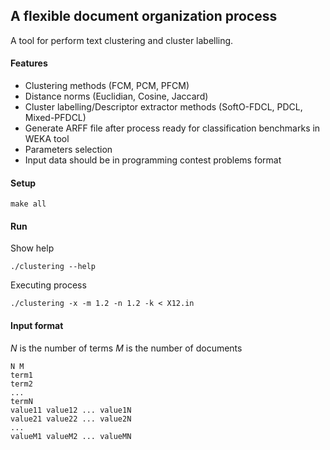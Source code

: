 ## A flexible document organization process 

A tool for perform text clustering and cluster labelling.

#### Features 

* Clustering methods (FCM, PCM, PFCM) 
* Distance norms (Euclidian, Cosine, Jaccard)
* Cluster labelling/Descriptor extractor methods (SoftO-FDCL, PDCL, Mixed-PFDCL)
* Generate ARFF file after process ready for classification benchmarks in WEKA tool
* Parameters selection
* Input data should be in programming contest problems format


#### Setup

    make all  

#### Run

Show help

    ./clustering --help 

Executing process

    ./clustering -x -m 1.2 -n 1.2 -k < X12.in 


#### Input format

*N* is the number of terms 
*M* is the number of documents


    N M
    term1
    term2
    ...
    termN
    value11 value12 ... value1N
    value21 value22 ... value2N
    ...
    valueM1 valueM2 ... valueMN
